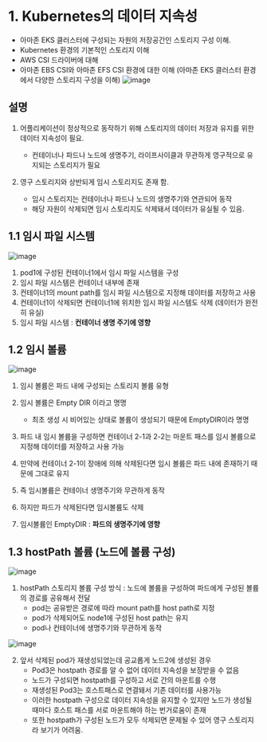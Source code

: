 # 1. Kubernetes의 데이터 지속성
- 아마존 EKS 클러스터에 구성되는 자원의 저장공간인 스토리지 구성 이해.
- Kubernetes 환경의 기본적인 스토리지 이해
- AWS CSI 드라이버에 대해
- 아마존 EBS CSI와 아마존 EFS CSI 환경에 대한 이해 (아마존 EKS 클러스터 환경에서 다양한 스토리지 구성을 이해)
![image](https://github.com/devhyunuk/eks-cloudnet/assets/49749510/c9e87f7c-12c6-4661-987e-580972ec72fe)

## 설명
1) 어플리케이션이 정상적으로 동작하기 위해 스토리지의 데이터 저장과 유지를 위한 데이터 지속성이 필요.
   - 컨테이너나 파드나 노드에 생명주기, 라이프사이클과 무관하게 영구적으로 유지되는 스토리지가 필요

2) 영구 스토리지와 상반되게 임시 스토리지도 존재 함.
   - 임시 스토리지는 컨테이너나 파드나 노드의 생명주기와 연관되어 동작
   - 해당 자원이 삭제되면 임시 스토리지도 삭제돼서 데이터가 유실될 수 있음.

## 1.1 임시 파일 시스템
![image](https://github.com/devhyunuk/eks-cloudnet/assets/49749510/4054658b-f965-4950-92df-7ae6cd1b53f3)
1) pod1에 구성된 컨테이너1에서 임시 파일 시스템을 구성
2) 임시 파일 시스템은 컨테이너 내부에 존재
3) 컨테이너1의 mount path를 임시 파일 시스템으로 지정해 데이터를 저장하고 사용
4) 컨테이너1이 삭제되면 컨테이너1에 위치한 임시 파일 시스템도 삭제 (데이터가 완전히 유실)
5) 임시 파일 시스템 : **컨테이너 생명 주기에 영향**

## 1.2 임시 볼륨
![image](https://github.com/devhyunuk/eks-cloudnet/assets/49749510/10288f1c-518c-4e3d-a2a5-815c29636d77)
1) 임시 볼륨은 파드 내에 구성되는 스토리지 볼륨 유형
2) 임시 볼륨은 Empty DIR 이라고 명명
   - 최초 생성 시 비어있는 상태로 볼륨이 생성되기 때문에 EmptyDIR이라 명명
  
3) 파드 내 임시 볼륨을 구성하면 컨테이너 2-1과 2-2는 마운트 패스를 임시 볼륨으로 지정해 데이터를 저장하고 사용 가능
4) 만약에 컨테이너 2-1이 장애에 의해 삭제된다면 임시 볼륨은 파드 내에 존재하기 때문에 그대로 유지
5) 즉 임시볼륨은 컨테이너 생명주기와 무관하게 동작
6) 하지만 파드가 삭제된다면 임시볼륨도 삭제
7) 임시볼륨인 EmptyDIR : **파드의 생명주기에 영향**

## 1.3 hostPath 볼륨 (노드에 볼륨 구성)
![image](https://github.com/devhyunuk/eks-cloudnet/assets/49749510/e4223fbd-0c8f-4392-839a-6cc1926ff813)
1) hostPath 스토리지 볼륨 구성 방식 : 노드에 볼륨을 구성하여 파드에게 구성된 볼륨의 경로를 공유해서 전달
   - pod는 공유받은 경로에 따라 mount path를 host path로 지정
   - pod가 삭제되어도 node1에 구성된 host path는 유지
   - pod나 컨테이너에 생명주기와 무관하게 동작
  
![image](https://github.com/devhyunuk/eks-cloudnet/assets/49749510/f14f80d7-d3bb-4612-bd43-4be00d8c5113)  

2) 앞서 삭제된 pod가 재생성되었는데 공교롭게 노드2에 생성된 경우
   - Pod3은 hostpath 경로를 알 수 없어 데이터 지속성을 보장받을 수 없음
   - 노드가 구성되면 hostpath를 구성하고 서로 간의 마운트를 수행
   - 재생성된 Pod3는 호스트패스로 연결돼서 기존 데이터를 사용가능
   - 이러한 hostpath 구성으로 데이터 지속성을 유지할 수 있지만 노드가 생성될 때마다 호스트 패스를 서로 마운트해야 하는 번거로움이 존재
   - 또한 hostpath가 구성된 노드가 모두 삭제되면 문제될 수 있어 영구 스토리지라 보기가 어려움.








